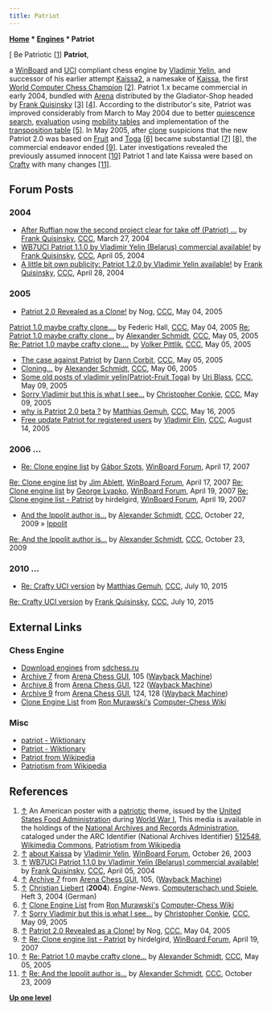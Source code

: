 ```yaml
---
title: Patriot
---
```

**[Home](Home "Home") \* [Engines](Engines "Engines") \* Patriot**



[ Be Patriotic <a id="cite-note-1" href="#cite-ref-1">[1]</a>
**Patriot**,  

a [WinBoard](WinBoard "WinBoard") and [UCI](UCI "UCI") compliant chess engine by [Vladimir Yelin](Vladimir_Yelin "Vladimir Yelin"), and successor of his earlier attempt [Kaissa2](Kaissa_(BY) "Kaissa (BY)"), a namesake of [Kaissa](Kaissa "Kaissa"), 
the first [World Computer Chess Champion](WCCC_1974 "WCCC 1974") <a id="cite-note-2" href="#cite-ref-2">[2]</a>. 
Patriot 1.x became commercial in early 2004, bundled with [Arena](Arena "Arena") distributed by the Gladiator-Shop headed by [Frank Quisinsky](Frank_Quisinsky "Frank Quisinsky")
<a id="cite-note-3" href="#cite-ref-3">[3]</a>
<a id="cite-note-4" href="#cite-ref-4">[4]</a>. 
According to the distributor's site, Patriot was improved considerably from March to May 2004 due to better [quiescence search](Quiescence_Search "Quiescence Search"), [evaluation](Evaluation "Evaluation") using [mobility tables](Mobility "Mobility") and implementation of the [transposition table](Transposition_Table "Transposition Table")
<a id="cite-note-5" href="#cite-ref-5">[5]</a>. 
In May 2005, after [clone](Category:Clone "Category:Clone") suspicions that the new Patriot 2.0 was based on [Fruit](Fruit "Fruit") and [Toga](Toga "Toga")
<a id="cite-note-6" href="#cite-ref-6">[6]</a> 
became substantial 
<a id="cite-note-7" href="#cite-ref-7">[7]</a>
<a id="cite-note-8" href="#cite-ref-8">[8]</a>, 
the commercial endeavor ended 
<a id="cite-note-9" href="#cite-ref-9">[9]</a>. 
Later investigations revealed the previously assumed innocent 
<a id="cite-note-10" href="#cite-ref-10">[10]</a> 
Patriot 1 and late Kaissa were based on [Crafty](Crafty "Crafty") with many changes 
<a id="cite-note-11" href="#cite-ref-11">[11]</a>.



## Forum Posts


### 2004


* [After Ruffian now the second project clear for take off (Patriot) ...](https://www.stmintz.com/ccc/index.php?id=356900) by [Frank Quisinsky](Frank_Quisinsky "Frank Quisinsky"), [CCC](CCC "CCC"), March 27, 2004
* [WB7UCI Patriot 1.1.0 by Vladimir Yelin (Belarus) commercial available!](https://www.stmintz.com/ccc/index.php?id=358545) by [Frank Quisinsky](Frank_Quisinsky "Frank Quisinsky"), [CCC](CCC "CCC"), April 05, 2004
* [A little bit own publicity: Patriot 1.2.0 by Vladimir Yelin available!](https://www.stmintz.com/ccc/index.php?id=362150) by [Frank Quisinsky](Frank_Quisinsky "Frank Quisinsky"), [CCC](CCC "CCC"), April 28, 2004


### 2005


* [Patriot 2.0 Revealed as a Clone!](https://www.stmintz.com/ccc/index.php?id=424288) by Nog, [CCC](CCC "CCC"), May 04, 2005


 [Patriot 1.0 maybe crafty clone....](https://www.stmintz.com/ccc/index.php?id=424296) by Federic Hall, [CCC](CCC "CCC"), May 04, 2005
 [Re: Patriot 1.0 maybe crafty clone...](https://www.stmintz.com/ccc/index.php?id=424347) by [Alexander Schmidt](index.php?title=Alexander_Schmidt&action=edit&redlink=1 "Alexander Schmidt (page does not exist)"), [CCC](CCC "CCC"), May 05, 2005
 [Re: Patriot 1.0 maybe crafty clone....](https://www.stmintz.com/ccc/index.php?id=424381) by [Volker Pittlik](index.php?title=Volker_Pittlik&action=edit&redlink=1 "Volker Pittlik (page does not exist)"), [CCC](CCC "CCC"), May 05, 2005
* [The case against Patriot](https://www.stmintz.com/ccc/index.php?id=424513) by [Dann Corbit](Dann_Corbit "Dann Corbit"), [CCC](CCC "CCC"), May 05, 2005
* [Cloning...](https://www.stmintz.com/ccc/index.php?id=424647) by [Alexander Schmidt](index.php?title=Alexander_Schmidt&action=edit&redlink=1 "Alexander Schmidt (page does not exist)"), [CCC](CCC "CCC"), May 06, 2005
* [Some old posts of vladimir yelin(Patriot-Fruit Toga)](https://www.stmintz.com/ccc/index.php?id=425023) by [Uri Blass](Uri_Blass "Uri Blass"), [CCC](CCC "CCC"), May 09, 2005
* [Sorry Vladimir but this is what I see...](https://www.stmintz.com/ccc/index.php?id=425099) by [Christopher Conkie](index.php?title=Christopher_Conkie&action=edit&redlink=1 "Christopher Conkie (page does not exist)"), [CCC](CCC "CCC"), May 09, 2005
* [why is Patriot 2.0 beta ?](https://www.stmintz.com/ccc/index.php?id=426309) by [Matthias Gemuh](Matthias_Gemuh "Matthias Gemuh"), [CCC](CCC "CCC"), May 16, 2005
* [Free update Patriot for registered users](https://www.stmintz.com/ccc/index.php?id=441875) by [Vladimir Elin](Vladimir_Yelin "Vladimir Yelin"), [CCC](CCC "CCC"), August 14, 2005


### 2006 ...


* [Re: Clone engine list](http://www.open-aurec.com/wbforum/viewtopic.php?f=2&t=6396&start=1) by [Gábor Szots](Gabor_Szots "Gabor Szots"), [WinBoard Forum](Computer_Chess_Forums "Computer Chess Forums"), April 17, 2007


 [Re: Clone engine list](http://www.open-aurec.com/wbforum/viewtopic.php?f=2&t=6396&start=13) by [Jim Ablett](Jim_Ablett "Jim Ablett"), [WinBoard Forum](Computer_Chess_Forums "Computer Chess Forums"), April 17, 2007
 [Re: Clone engine list](http://www.open-aurec.com/wbforum/viewtopic.php?f=2&t=6396&start=22) by [George Lyapko](George_Lyapko "George Lyapko"), [WinBoard Forum](Computer_Chess_Forums "Computer Chess Forums"), April 19, 2007
 [Re: Clone engine list - Patriot](http://www.open-aurec.com/wbforum/viewtopic.php?f=2&t=6396&start=24) by hirdelgird, [WinBoard Forum](Computer_Chess_Forums "Computer Chess Forums"), April 19, 2007
* [And the Ippolit author is...](http://www.talkchess.com/forum/viewtopic.php?t=30276) by [Alexander Schmidt](index.php?title=Alexander_Schmidt&action=edit&redlink=1 "Alexander Schmidt (page does not exist)"), [CCC](CCC "CCC"), October 22, 2009 » [Ippolit](Ippolit "Ippolit")


 [Re: And the Ippolit author is...](http://www.talkchess.com/forum/viewtopic.php?t=30276&start=19) by [Alexander Schmidt](index.php?title=Alexander_Schmidt&action=edit&redlink=1 "Alexander Schmidt (page does not exist)"), [CCC](CCC "CCC"), October 23, 2009
### 2010 ...


* [Re: Crafty UCI version](http://www.talkchess.com/forum/viewtopic.php?t=56935&start=2) by [Matthias Gemuh](Matthias_Gemuh "Matthias Gemuh"), [CCC](CCC "CCC"), July 10, 2015


 [Re: Crafty UCI version](http://www.talkchess.com/forum/viewtopic.php?t=56935&start=3) by [Frank Quisinsky](Frank_Quisinsky "Frank Quisinsky"), [CCC](CCC "CCC"), July 10, 2015
## External Links


### Chess Engine


* [Download engines](http://www.sdchess.ru/download_engines.htm) from [sdchess.ru](http://www.sdchess.ru/)
* [Archive 7](https://web.archive.org/web/20120106003735/http://www.playwitharena.com/?Newsticker:Archive_7) from [Arena Chess GUI](Arena "Arena"), 105 ([Wayback Machine](https://en.wikipedia.org/wiki/Wayback_Machine))
* [Archive 8](https://web.archive.org/web/20110515014755/http://www.playwitharena.com/?Newsticker:Archive_8) from [Arena Chess GUI](Arena "Arena"), 122 ([Wayback Machine](https://en.wikipedia.org/wiki/Wayback_Machine))
* [Archive 9](https://web.archive.org/web/20110515014554/http://www.playwitharena.com/?Newsticker:Archive_9) from [Arena Chess GUI](Arena "Arena"), 124, 128 ([Wayback Machine](https://en.wikipedia.org/wiki/Wayback_Machine))
* [Clone Engine List](http://computer-chess.org/doku.php?id=computer_chess:wiki:lists:clone_engine_list) from [Ron Murawski's](Ron_Murawski "Ron Murawski") [Computer-Chess Wiki](http://computer-chess.org/doku.php?id=home)


### Misc


* [patriot - Wiktionary](https://en.wiktionary.org/wiki/patriot)
* [Patriot - Wiktionary](https://en.wiktionary.org/wiki/Patriot)
* [Patriot from Wikipedia](https://en.wikipedia.org/wiki/Patriot)
* [Patriotism from Wikipedia](https://en.wikipedia.org/wiki/Patriotism)


## References


1. <a id="cite-ref-1" href="#cite-note-1">↑</a> An American poster with a [patriotic](https://en.wikipedia.org/wiki/Patriotism) theme, issued by the [United States Food Administration](https://en.wikipedia.org/wiki/United_States_Food_Administration) during [World War I](https://en.wikipedia.org/wiki/World_War_I), This media is available in the holdings of the [National Archives and Records Administration](https://en.wikipedia.org/wiki/National_Archives_and_Records_Administration), cataloged under the ARC Identifier (National Archives Identifier) [512548](https://catalog.archives.gov/id/512548), [Wikimedia Commons](https://en.wikipedia.org/wiki/Wikimedia_Commons), [Patriotism from Wikipedia](https://en.wikipedia.org/wiki/Patriotism)
2. <a id="cite-ref-2" href="#cite-note-2">↑</a> [about Kaissa](http://www.open-aurec.com/wbforum/viewtopic.php?f=18&t=44820) by [Vladimir Yelin](Vladimir_Yelin "Vladimir Yelin"), [WinBoard Forum](Computer_Chess_Forums "Computer Chess Forums"), October 26, 2003
3. <a id="cite-ref-3" href="#cite-note-3">↑</a> [WB7UCI Patriot 1.1.0 by Vladimir Yelin (Belarus) commercial available!](https://www.stmintz.com/ccc/index.php?id=358545) by [Frank Quisinsky](Frank_Quisinsky "Frank Quisinsky"), [CCC](CCC "CCC"), April 05, 2004
4. <a id="cite-ref-4" href="#cite-note-4">↑</a> [Archive 7](https://web.archive.org/web/20120106003735/http://www.playwitharena.com/?Newsticker:Archive_7) from [Arena Chess GUI](Arena "Arena"), 105, ([Wayback Machine](https://en.wikipedia.org/wiki/Wayback_Machine))
5. <a id="cite-ref-5" href="#cite-note-5">↑</a> [Christian Liebert](index.php?title=Christian_Liebert&action=edit&redlink=1 "Christian Liebert (page does not exist)") (**2004**). *Engine-News*. [Computerschach und Spiele](Computerschach_und_Spiele "Computerschach und Spiele"), Heft 3, 2004 (German)
6. <a id="cite-ref-6" href="#cite-note-6">↑</a> [Clone Engine List](http://computer-chess.org/doku.php?id=computer_chess:wiki:lists:clone_engine_list) from [Ron Murawski's](Ron_Murawski "Ron Murawski") [Computer-Chess Wiki](http://computer-chess.org/doku.php?id=home)
7. <a id="cite-ref-7" href="#cite-note-7">↑</a> [Sorry Vladimir but this is what I see...](https://www.stmintz.com/ccc/index.php?id=425099) by [Christopher Conkie](index.php?title=Christopher_Conkie&action=edit&redlink=1 "Christopher Conkie (page does not exist)"), [CCC](CCC "CCC"), May 09, 2005
8. <a id="cite-ref-8" href="#cite-note-8">↑</a> [Patriot 2.0 Revealed as a Clone!](https://www.stmintz.com/ccc/index.php?id=424288) by Nog, [CCC](CCC "CCC"), May 04, 2005
9. <a id="cite-ref-9" href="#cite-note-9">↑</a> [Re: Clone engine list - Patriot](http://www.open-aurec.com/wbforum/viewtopic.php?f=2&t=6396&start=24) by hirdelgird, [WinBoard Forum](Computer_Chess_Forums "Computer Chess Forums"), April 19, 2007
10. <a id="cite-ref-10" href="#cite-note-10">↑</a> [Re: Patriot 1.0 maybe crafty clone...](https://www.stmintz.com/ccc/index.php?id=424347) by [Alexander Schmidt](index.php?title=Alexander_Schmidt&action=edit&redlink=1 "Alexander Schmidt (page does not exist)"), [CCC](CCC "CCC"), May 05, 2005
11. <a id="cite-ref-11" href="#cite-note-11">↑</a> [Re: And the Ippolit author is...](http://www.talkchess.com/forum/viewtopic.php?t=30276&start=19) by [Alexander Schmidt](index.php?title=Alexander_Schmidt&action=edit&redlink=1 "Alexander Schmidt (page does not exist)"), [CCC](CCC "CCC"), October 23, 2009

**[Up one level](Engines "Engines")**







 
